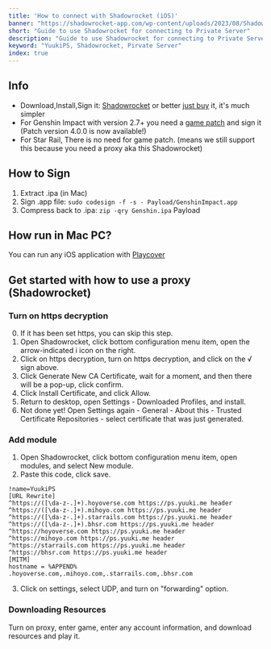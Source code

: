 ```yaml
---
title: 'How to connect with Shadowrocket (iOS)'
banner: "https://shadowrocket-app.com/wp-content/uploads/2023/08/Shadowrocket.jpg"
short: "Guide to use Shadowrocket for connecting to Private Server"
description: "Guide to use Shadowrocket for connecting to Private Server"
keyword: "YuukiPS, Shadowrocket, Pirvate Server"
index: true
---
```


## Info

- Download,Install,Sign it: [Shadowrocket](https://file2.yuuki.me/GD1/Project/GenshinImpact/App/Shadowrocket.ipa) or better [just buy](https://apps.apple.com/us/app/shadowrocket/id932747118?ref=YuukiPS) it, it's much simpler
- For Genshin Impact with version 2.7+ you need a [game patch](/game/genshin-impact) and sign it (Patch version 4.0.0 is now available!)
- For Star Rail, There is no need for game patch. (means we still support this because you need a proxy aka this Shadowrocket)

## How to Sign

1. Extract .ipa (in Mac)
2. Sign .app file: `sudo codesign -f -s - Payload/GenshinImpact.app`
3. Compress back to .ipa: `zip -qry Genshin.ipa` Payload

## How run in Mac PC?

You can run any iOS application with [Playcover](https://docs.playcover.io/getting_started/download_playcover)

## Get started with how to use a proxy (Shadowrocket)

### Turn on https decryption

0. If it has been set https, you can skip this step.
1. Open Shadowrocket, click bottom configuration menu item, open the arrow-indicated i icon on the right.
2. Click on https decryption, turn on https decryption, and click on the √ sign above.
3. Click Generate New CA Certificate, wait for a moment, and then there will be a pop-up, click confirm.
4. Click Install Certificate, and click Allow.
5. Return to desktop, open Settings - Downloaded Profiles, and install.
6. Not done yet! Open Settings again - General - About this - Trusted Certificate Repositories - select certificate that was just generated.

### Add module

1. Open Shadowrocket, click bottom configuration menu item, open modules, and select New module.
2. Paste this code, click save.

```RE
!name=YuukiPS
[URL Rewrite]
^https://([\da-z-.]+).hoyoverse.com https://ps.yuuki.me header
^https://([\da-z-.]+).mihoyo.com https://ps.yuuki.me header
^https://([\da-z-.]+).starrails.com https://ps.yuuki.me header
^https://([\da-z-.]+).bhsr.com https://ps.yuuki.me header
^https://hoyoverse.com https://ps.yuuki.me header
^https://mihoyo.com https://ps.yuuki.me header
^https://starrails.com https://ps.yuuki.me header
^https://bhsr.com https://ps.yuuki.me header
[MITM]
hostname = %APPEND% .hoyoverse.com,.mihoyo.com,.starrails.com,.bhsr.com
```

3. Click on settings, select UDP, and turn on "forwarding" option.

### Downloading Resources

Turn on proxy, enter game, enter any account information, and download resources and play it.


